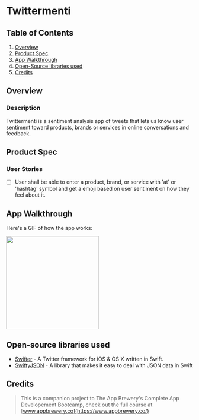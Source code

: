 # Twittermenti

## Table of Contents
1. [Overview](#Overview)
2. [Product Spec](#Product-Spec)
3. [App Walkthrough](#App-Walkthrough)
4. [Open-Source libraries used](#Open-Source-libraries-used)
5. [Credits](#Credits)

## Overview
### Description

Twittermenti is a sentiment analysis app of tweets that lets us know user sentiment toward products, brands or services in online conversations and feedback.

## Product Spec
### User Stories

- [ ] User shall be able to enter a product, brand, or service with 'at' or 'hashtag' symbol and get a emoji based on user sentiment on how they feel about it.

## App Walkthrough

Here's a GIF of how the app works:

<img src="ADD_GIF_LINK" width=250><br>

## Open-source libraries used

- [Swifter](https://github.com/mattdonnelly/Swifter) - A Twitter framework for iOS & OS X written in Swift.
- [SwiftyJSON](https://github.com/SwiftyJSON/SwiftyJSON) - A library that makes it easy to deal with JSON data in Swift

## Credits

>This is a companion project to The App Brewery's Complete App Developement Bootcamp, check out the full course at [www.appbrewery.co](https://www.appbrewery.co/)
